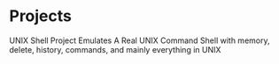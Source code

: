 # Projects
UNIX Shell Project Emulates A Real UNIX Command Shell with memory, delete, history, commands, and mainly everything in UNIX
